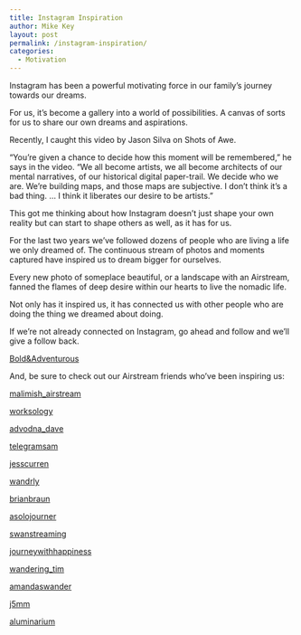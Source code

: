 ```yaml
---
title: Instagram Inspiration
author: Mike Key
layout: post
permalink: /instagram-inspiration/
categories:
  - Motivation
---
```

Instagram has been a powerful motivating force in our family&#8217;s journey towards our dreams.

For us, it&#8217;s become a gallery into a world of possibilities. A canvas of sorts for us to share our own dreams and aspirations.

Recently, I caught this video by Jason Silva on Shots of Awe.

<div class="jetpack-video-wrapper">
  <span class='embed-youtube' style='text-align:center; display: block;'></span>
</div>

<!--more-->

&#8220;You&#8217;re given a chance to decide how this moment will be remembered,&#8221; he says in the video. &#8220;We all become artists, we all become architects of our mental narratives, of our historical digital paper-trail. We decide who we are. We&#8217;re building maps, and those maps are subjective. I don&#8217;t think it&#8217;s a bad thing. &#8230; I think it liberates our desire to be artists.&#8221;

This got me thinking about how Instagram doesn&#8217;t just shape your own reality but can start to shape others as well, as it has for us.

For the last two years we&#8217;ve followed dozens of people who are living a life we only dreamed of. The continuous stream of photos and moments captured have inspired us to dream bigger for ourselves.

Every new photo of someplace beautiful, or a landscape with an Airstream, fanned the flames of deep desire within our hearts to live the nomadic life.

Not only has it inspired us, it has connected us with other people who are doing the thing we dreamed about doing.

If we&#8217;re not already connected on Instagram, go ahead and follow and we&#8217;ll give a follow back.

[Bold&Adventurous][1]

And, be sure to check out our Airstream friends who&#8217;ve been inspiring us:

[malimish_airstream][2]

[worksology][3]

[advodna_dave][4]

[telegramsam][5]

[jesscurren][6]

[wandrly][7]

[brianbraun][8]

[asolojourner][9]

[swanstreaming][10]

[journeywithhappiness][11]

[wandering_tim][12]

[amandaswander][13]

[j5mm][14]

[aluminarium][15]

 [1]: http://instagram.com/boldadventure
 [2]: http://instagram.com/malimish_airstream
 [3]: http://instagram.com/worksology
 [4]: http://instagram.com/advodna_dave/
 [5]: http://instagram.com/telegramsam
 [6]: http://instagram.com/jesscurren
 [7]: http://instagram.com/wandrly
 [8]: http://instagram.com/brianbraun
 [9]: http://instagram.com/asolojourner
 [10]: http://instagram.com/swanstreaming
 [11]: http://instagram.com/journeywithhappiness/
 [12]: http://instagram.com/wandering_tim
 [13]: http://instagram.com/amandaswander
 [14]: http://instagram.com/j5mm
 [15]: http://instagram.com/aluminarium